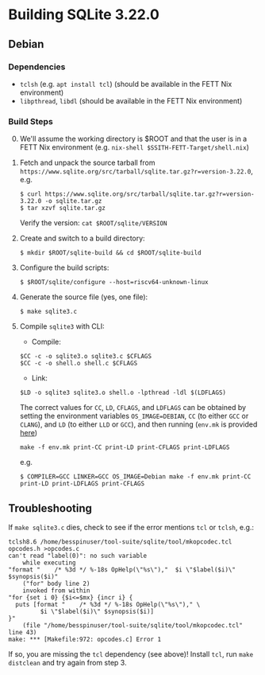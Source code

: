 # Building SQLite 3.22.0

## Debian

### Dependencies

- `tclsh` (e.g. `apt install tcl`) (should be available in the FETT Nix environment)
- `libpthread`, `libdl` (should be available in the FETT Nix environment)

### Build Steps

0. We'll assume the working directory is $ROOT and that the user is in a FETT Nix environment (e.g. `nix-shell $SSITH-FETT-Target/shell.nix`)
1. Fetch and unpack the source tarball from
   `https://www.sqlite.org/src/tarball/sqlite.tar.gz?r=version-3.22.0`, e.g.
   ```
   $ curl https://www.sqlite.org/src/tarball/sqlite.tar.gz?r=version-3.22.0 -o sqlite.tar.gz
   $ tar xzvf sqlite.tar.gz
   ```
   Verify the version: `cat $ROOT/sqlite/VERSION`
2. Create and switch to a build directory: 
   ```
   $ mkdir $ROOT/sqlite-build && cd $ROOT/sqlite-build
   ```
3. Configure the build scripts: 
   ```
   $ $ROOT/sqlite/configure --host=riscv64-unknown-linux
   ```
4. Generate the source file (yes, one file):
   ```
   $ make sqlite3.c
   ```
5. Compile `sqlite3` with CLI:
   - Compile:
   ```
   $CC -c -o sqlite3.o sqlite3.c $CFLAGS
   $CC -c -o shell.o shell.c $CFLAGS
   ```
   - Link:
   ```
   $LD -o sqlite3 sqlite3.o shell.o -lpthread -ldl $(LDFLAGS)
   ```
   
   The correct values for `CC`, `LD`, `CFLAGS`, and `LDFLAGS` can be obtained by
   setting the environment variables `OS_IMAGE=DEBIAN`, `CC` (to either `GCC` or
   `CLANG`), and `LD` (to either `LLD` or `GCC`), and then running (`env.mk` is provided [here](env.mk))
   ```
   make -f env.mk print-CC print-LD print-CFLAGS print-LDFLAGS
   ```
   e.g.
   ```
   $ COMPILER=GCC LINKER=GCC OS_IMAGE=Debian make -f env.mk print-CC print-LD print-LDFLAGS print-CFLAGS
   ```
   

## Troubleshooting

If `make sqlite3.c` dies, check to see if the error mentions `tcl` or `tclsh`, e.g.:
```
tclsh8.6 /home/besspinuser/tool-suite/sqlite/tool/mkopcodec.tcl opcodes.h >opcodes.c
can't read "label(0)": no such variable
    while executing
"format "    /* %3d */ %-18s OpHelp(\"%s\"),"  $i \"$label($i)\" $synopsis($i)"
    ("for" body line 2)
    invoked from within
"for {set i 0} {$i<=$mx} {incr i} {
  puts [format "    /* %3d */ %-18s OpHelp(\"%s\")," \
         $i \"$label($i)\" $synopsis($i)]
}"
    (file "/home/besspinuser/tool-suite/sqlite/tool/mkopcodec.tcl" line 43)
make: *** [Makefile:972: opcodes.c] Error 1
```

If so, you are missing the `tcl` dependency (see above)! Install `tcl`, run `make distclean` and try again from step 3.
